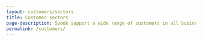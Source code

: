 ```yaml
---
layout: customers/sectors
title: Customer sectors
page-description: Spook support a wide range of customers in all business sectors. See who we support and what they say about our services.
permalink: /customers/
---
```

